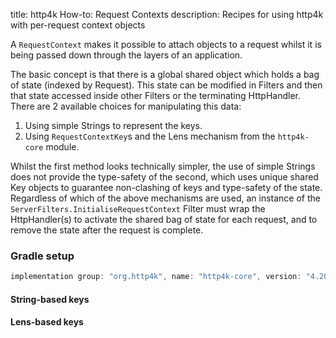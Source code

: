 title: http4k How-to: Request Contexts
description: Recipes for using http4k with per-request context objects

A `RequestContext` makes it possible to attach objects to a request whilst it is being passed down through the layers of an application.

The basic concept is that there is a global shared object which holds a bag of state (indexed by Request). This state can be modified in Filters and then 
that state accessed inside other Filters or the terminating HttpHandler. There are 2 available choices for manipulating this data:

1. Using simple Strings to represent the keys.
1. Using `RequestContextKey`s and the Lens mechanism from the `http4k-core` module.

Whilst the first method looks technically simpler, the use of simple Strings does not provide the type-safety of the second, which uses unique shared Key objects to guarantee non-clashing of keys and type-safety of the state.
Regardless of which of the above mechanisms are used, an instance of the `ServerFilters.InitialiseRequestContext` Filter must wrap the HttpHandler(s) to activate
the shared bag of state for each request, and to remove the state after the request is complete.

### Gradle setup

```groovy
implementation group: "org.http4k", name: "http4k-core", version: "4.20.1.0"
```

#### String-based keys [<img class="octocat"/>](https://github.com/http4k/http4k/blob/master/src/docs/guide/howto/attach_context_to_a_request/string_key_example.kt)

<script src="https://gist-it.appspot.com/https://github.com/http4k/http4k/blob/master/src/docs/guide/howto/attach_context_to_a_request/string_key_example.kt"></script>

#### Lens-based keys [<img class="octocat"/>](https://github.com/http4k/http4k/blob/master/src/docs/guide/howto/attach_context_to_a_request/lens_key_example.kt)

<script src="https://gist-it.appspot.com/https://github.com/http4k/http4k/blob/master/src/docs/guide/howto/attach_context_to_a_request/lens_key_example.kt"></script>
